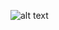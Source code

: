 
![alt text](https://www.google.com/url?sa=i&url=https%3A%2F%2Fwww.pinterest.com.mx%2Fcumplomx%2F&psig=AOvVaw1oaaAd4AvONv0BnF9wrC0L&ust=1606720456979000&source=images&cd=vfe&ved=0CAIQjRxqFwoTCNjA9aWap-0CFQAAAAAdAAAAABAD)
